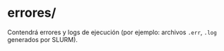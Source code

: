# errores/

Contendrá errores y logs de ejecución (por ejemplo: archivos `.err`, `.log` generados por SLURM).
